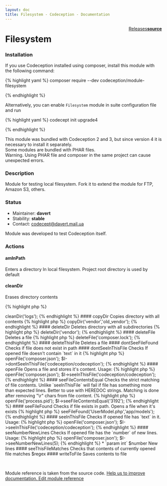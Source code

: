 ```yaml
---
layout: doc
title: Filesystem - Codeception - Documentation
---
```




<div class="btn-group" role="group" style="float: right" aria-label="..."><a class="btn btn-default" href="https://github.com/Codeception/module-Filesystem/releases">Releases</a><a class="btn btn-default" href="https://github.com/Codeception/module-filesystem/tree/master/src/Codeception/Module/Filesystem.php"><strong>source</strong></a></div>

# Filesystem
### Installation

If you use Codeception installed using composer, install this module with the following command:

{% highlight yaml %}
composer require --dev codeception/module-filesystem

{% endhighlight %}

Alternatively, you can enable `Filesystem` module in suite configuration file and run
 
{% highlight yaml %}
codecept init upgrade4

{% endhighlight %}

This module was bundled with Codeception 2 and 3, but since version 4 it is necessary to install it separately.   
Some modules are bundled with PHAR files.  
Warning. Using PHAR file and composer in the same project can cause unexpected errors.  

### Description



Module for testing local filesystem.
Fork it to extend the module for FTP, Amazon S3, others.

### Status

* Maintainer: **davert**
* Stability: **stable**
* Contact: codecept@davert.mail.ua

Module was developed to test Codeception itself.

### Actions

#### amInPath
 
Enters a directory In local filesystem.
Project root directory is used by default


#### cleanDir
 
Erases directory contents

{% highlight php %}

<?php
$I->cleanDir('logs');

{% endhighlight %}


#### copyDir
 
Copies directory with all contents

{% highlight php %}

<?php
$I->copyDir('vendor','old_vendor');

{% endhighlight %}


#### deleteDir
 
Deletes directory with all subdirectories

{% highlight php %}

<?php
$I->deleteDir('vendor');

{% endhighlight %}


#### deleteFile
 
Deletes a file

{% highlight php %}

<?php
$I->deleteFile('composer.lock');

{% endhighlight %}


#### deleteThisFile
 
Deletes a file


#### dontSeeFileFound
 
Checks if file does not exist in path


#### dontSeeInThisFile
 
Checks If opened file doesn't contain `text` in it

{% highlight php %}

<?php
$I->openFile('composer.json');
$I->dontSeeInThisFile('codeception/codeception');

{% endhighlight %}


#### openFile
 
Opens a file and stores it's content.

Usage:

{% highlight php %}

<?php
$I->openFile('composer.json');
$I->seeInThisFile('codeception/codeception');

{% endhighlight %}


#### seeFileContentsEqual
 
Checks the strict matching of file contents.
Unlike `seeInThisFile` will fail if file has something more than expected lines.
Better to use with HEREDOC strings.
Matching is done after removing "\r" chars from file content.

{% highlight php %}

<?php
$I->openFile('process.pid');
$I->seeFileContentsEqual('3192');

{% endhighlight %}


#### seeFileFound
 
Checks if file exists in path.
Opens a file when it's exists

{% highlight php %}

<?php
$I->seeFileFound('UserModel.php','app/models');

{% endhighlight %}


#### seeInThisFile
 
Checks If opened file has `text` in it.

Usage:

{% highlight php %}

<?php
$I->openFile('composer.json');
$I->seeInThisFile('codeception/codeception');

{% endhighlight %}


#### seeNumberNewLines
 
Checks If opened file has the `number` of new lines.

Usage:

{% highlight php %}

<?php
$I->openFile('composer.json');
$I->seeNumberNewLines(5);

{% endhighlight %}

 * `param int` $number New lines


#### seeThisFileMatches
 
Checks that contents of currently opened file matches $regex


#### writeToFile
 
Saves contents to file

<p>&nbsp;</p><div class="alert alert-warning">Module reference is taken from the source code. <a href="https://github.com/Codeception/module-filesystem/tree/master/src/Codeception/Module/Filesystem.php">Help us to improve documentation. Edit module reference</a></div>
